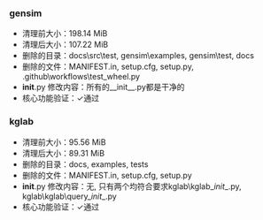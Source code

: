 ### gensim
- 清理前大小：198.14 MiB
- 清理后大小：107.22 MiB
- 删除的目录：docs\src\test, gensim\examples, gensim\test, docs
- 删除的文件：MANIFEST.in, setup.cfg, setup.py, .github\workflows\test_wheel.py
- __init__.py 修改内容：所有的__init__.py都是干净的
- 核心功能验证：✓通过 

### kglab
- 清理前大小：95.56 MiB
- 清理后大小：89.31 MiB
- 删除的目录：docs, examples, tests
- 删除的文件：MANIFEST.in, setup.cfg, setup.py
- __init__.py 修改内容：无, 只有两个均符合要求kglab\kglab\__init__.py, kglab\kglab\query\__init__.py
- 核心功能验证：✓通过 

